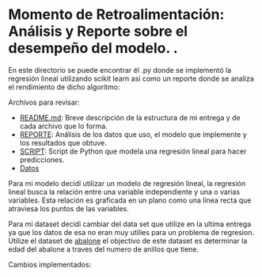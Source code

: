 # Momento de Retroalimentación: Análisis y Reporte sobre el desempeño del modelo. . 


En este directorio se puede encontrar él .py donde se implementó la regresión lineal utilizando scikit learn así como un reporte donde se analiza el rendimiento de dicho algoritmo:

Archivos para revisar:
* <a href="https://github.com/Julian7312/A00832272_PortafolioImplementacion/blob/main/Momento%20de%20Retroalimentaci%C3%B3n%3A%20M%C3%B3dulo%202%20Uso%20de%20framework%20o%20biblioteca%20de%20aprendizaje%20m%C3%A1quina%20para%20la%20implementaci%C3%B3n%20de%20una%20soluci%C3%B3n./README.md">README.md</a>: Breve descripción de la estructura de mi entrega y de cada archivo que lo forma.
* <a href="https://github.com/Julian7312/A00832272_PortafolioImplementacion/blob/main/Momento%20de%20Retroalimentaci%C3%B3n%3A%20M%C3%B3dulo%202%20Uso%20de%20framework%20o%20biblioteca%20de%20aprendizaje%20m%C3%A1quina%20para%20la%20implementaci%C3%B3n%20de%20una%20soluci%C3%B3n./ReporteRegresionLineal.pdf">REPORTE</a>: Análisis de los datos que uso, el modelo que implemente y los resultados que obtuve.
* <a href="https://github.com/Julian7312/A00832272_PortafolioImplementacion/blob/main/Momento%20de%20Retroalimentaci%C3%B3n%3A%20M%C3%B3dulo%202%20Uso%20de%20framework%20o%20biblioteca%20de%20aprendizaje%20m%C3%A1quina%20para%20la%20implementaci%C3%B3n%20de%20una%20soluci%C3%B3n./library.py">SCRIPT</a>: Script de Python que modela una regresión lineal para hacer predicciones.
* <a href="https://github.com/Julian7312/A00832272_PortafolioImplementacion/blob/main/Momento%20de%20Retroalimentaci%C3%B3n%3A%20M%C3%B3dulo%202%20Uso%20de%20framework%20o%20biblioteca%20de%20aprendizaje%20m%C3%A1quina%20para%20la%20implementaci%C3%B3n%20de%20una%20soluci%C3%B3n./abalone.zip">Datos</a>

Para mi modelo decidí utilizar un modelo de regresión lineal, la regresión lineal busca la relación entre una variable independiente y una o varias variables. Esta relación es graficada en un plano como una línea recta que atraviesa los puntos de las variables. 

Para mi dataset decidi cambiar del data set que utilize en la ultima entrega ya que los datos de esa no eran muy utilies para un problema de regresion. Utilize el dataset de <a href="https://archive.ics.uci.edu/dataset/1/abalone">abalone</a> el objectivo de este dataset es determinar la edad del abalone a traves del numero de anillos que tiene.

Cambios implementados:

